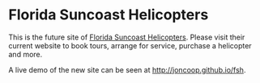 # Florida Suncoast Helicopters

This is the future site of [Florida Suncoast Helicopters](http://floridasuncoasthelicopters.com/). Please visit their current website to book tours, arrange for service, purchase a helicopter and more.

A live demo of the new site can be seen at http://joncoop.github.io/fsh.
